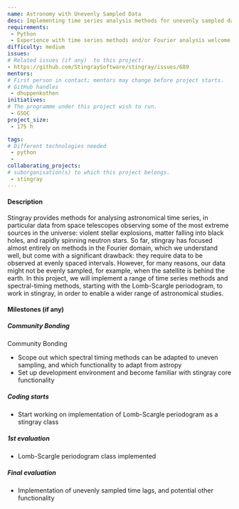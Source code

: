 ```yaml
---
name: Astronomy with Unevenly Sampled Data
desc: Implementing time series analysis methods for unevenly sampled data for X-ray astronomy data 
requirements:
 - Python 
 - Experience with time series methods and/or Fourier analysis welcome
difficulty: medium
issues:
# Related issues (if any)  to this project.
- https://github.com/StingraySoftware/stingray/issues/689
mentors:
# First person in contact; mentors may change before project starts.
# GitHub handles
 - dhuppenkothen
initiatives:
# The programme under this project wish to run.
 - GSOC
project_size:
 - 175 h

tags:
# Different technologies needed
 - python
 - 
collaborating_projects:
# suborganisation(s) to which this project belongs.
 - stingray
---
```


#### Description

Stingray provides methods for analysing astronomical time series, in particular data from space telescopes observing some of the most extreme sources in the universe: violent stellar explosions, matter falling into black holes, and rapidly spinning neutron stars. So far, stingray has focused almost entirely on methods in the Fourier domain, which we understand well, but come with a significant drawback: they require data to be observed at evenly spaced intervals. However, for many reasons, our data might not be evenly sampled, for example, when the satellite is behind the earth. In this project, we will implement a range of time series methods and spectral-timing methods, starting with the Lomb-Scargle periodogram, to work in stingray, in order to enable a wider range of astronomical studies.

#### Milestones (if any)

##### Community Bonding
Community Bonding
* Scope out which spectral timing methods can be adapted to uneven sampling, and which functionality to adapt from astropy 
* Set up development environment and become familiar with stingray core functionality

##### Coding starts

* Start working on implementation of Lomb-Scargle periodogram as a stingray class

##### 1st evaluation

* Lomb-Scargle periodogram class implemented

##### Final evaluation

* Implementation of unevenly sampled time lags, and potential other functionality

